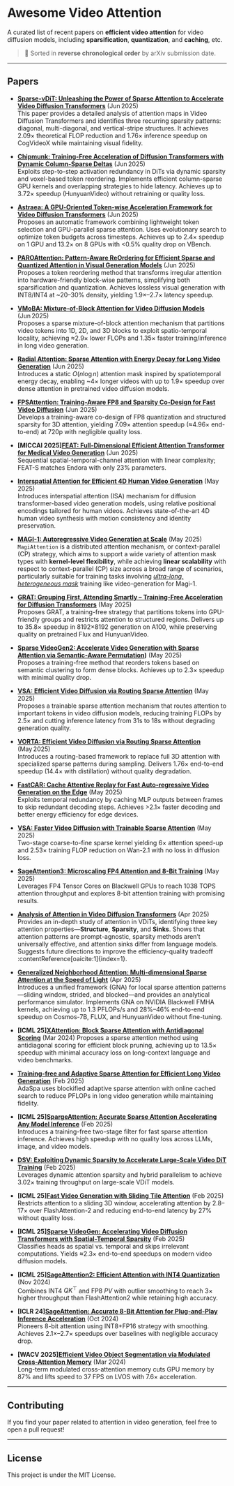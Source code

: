 # Awesome Video Attention

A curated list of recent papers on **efficient video attention** for video diffusion models, including **sparsification**, **quantization**, and **caching**, etc.

> 📌 Sorted in **reverse chronological order** by arXiv submission date.

---

## Papers

- **[Sparse-vDiT: Unleashing the Power of Sparse Attention to Accelerate Video Diffusion Transformers](https://arxiv.org/abs/2506.03065)** (Jun 2025)  
This paper provides a detailed analysis of attention maps in Video Diffusion Transformers and identifies three recurring sparsity patterns: diagonal, multi-diagonal, and vertical-stripe structures. It achieves 2.09× theoretical FLOP reduction and 1.76× inference speedup on CogVideoX while maintaining visual fidelity.

- **[Chipmunk: Training-Free Acceleration of Diffusion Transformers with Dynamic Column‑Sparse Deltas](https://arxiv.org/abs/2506.03275)** (Jun 2025)  
  Exploits step-to-step activation redundancy in DiTs via dynamic sparsity and voxel-based token reordering. Implements efficient column-sparse GPU kernels and overlapping strategies to hide latency. Achieves up to 3.72× speedup (HunyuanVideo) without retraining or quality loss.

- **[Astraea: A GPU‑Oriented Token‑wise Acceleration Framework for Video Diffusion Transformers](https://arxiv.org/abs/2506.05096)** (Jun 2025)  
  Proposes an automatic framework combining lightweight token selection and GPU-parallel sparse attention. Uses evolutionary search to optimize token budgets across timesteps. Achieves up to 2.4× speedup on 1 GPU and 13.2× on 8 GPUs with <0.5% quality drop on VBench.

- **[PAROAttention: Pattern-Aware ReOrdering for Efficient Sparse and Quantized Attention in Visual Generation Models](https://arxiv.org/abs/2506.16054)** (Jun 2025)  
  Proposes a token reordering method that transforms irregular attention into hardware-friendly block-wise patterns, simplifying both sparsification and quantization. Achieves lossless visual generation with INT8/INT4 at ~20–30% density, yielding 1.9×–2.7× latency speedup.

- **[VMoBA: Mixture‑of‑Block Attention for Video Diffusion Models](https://arxiv.org/abs/2506.23858)** (Jun 2025)  
  Proposes a sparse mixture-of-block attention mechanism that partitions video tokens into 1D, 2D, and 3D blocks to exploit spatio-temporal locality, achieving ≈2.9× lower FLOPs and 1.35× faster training/inference in long video generation.

- **[Radial Attention: Sparse Attention with Energy Decay for Long Video Generation](https://www.arxiv.org/abs/2506.19852)** (Jun 2025)  
  Introduces a static $O(n\log n)$ attention mask inspired by spatiotemporal energy decay, enabling ~4× longer videos with up to 1.9× speedup over dense attention in pretrained video diffusion models.

- **[FPSAttention: Training-Aware FP8 and Sparsity Co-Design for Fast Video Diffusion](https://arxiv.org/abs/2506.04648)** (Jun 2025)  
  Develops a training-aware co-design of FP8 quantization and structured sparsity for 3D attention, yielding 7.09× attention speedup (≈4.96× end-to-end) at 720p with negligible quality loss.

- **\[MICCAI 2025\][FEAT: Full-Dimensional Efficient Attention Transformer for Medical Video Generation](https://arxiv.org/abs/2506.04956)** (Jun 2025)<br>
Sequential spatial-temporal-channel attention with linear complexity; FEAT-S matches Endora with only 23% parameters.

- **[Interspatial Attention for Efficient 4D Human Video Generation](https://arxiv.org/abs/2505.15800)** (May 2025)<br>
Introduces interspatial attention (ISA) mechanism for diffusion transformer-based video generation models, using relative positional encodings tailored for human videos. Achieves state-of-the-art 4D human video synthesis with motion consistency and identity preservation.

- **[MAGI-1: Autoregressive Video Generation at Scale](https://arxiv.org/abs/2505.13211)** (May 2025)
`MagiAttention` is a distributed attention mechanism, or context-parallel (CP) strategy, which aims to support a wide variety of attention mask types with **kernel-level flexibility**, while achieving **linear scalability** with respect to context-parallel (CP) size across a broad range of scenarios, particularly suitable for training tasks involving <u><em>ultra-long, heterogeneous mask</em></u> training like video-generation for Magi-1.

- **[GRAT: Grouping First, Attending Smartly – Training-Free Acceleration for Diffusion Transformers](https://arxiv.org/abs/2505.14687)** (May 2025)  
  Proposes GRAT, a training-free strategy that partitions tokens into GPU-friendly groups and restricts attention to structured regions. Delivers up to 35.8× speedup in 8192×8192 generation on A100, while preserving quality on pretrained Flux and HunyuanVideo.

- **[Sparse VideoGen2: Accelerate Video Generation with Sparse Attention via Semantic-Aware Permutation](https://arxiv.org/abs/2505.18875))** (May 2025)  
  Proposes a training-free method that reorders tokens based on semantic clustering to form dense blocks. Achieves up to 2.3× speedup with minimal quality drop.

- **[VSA: Efficient Video Diffusion via Routing Sparse Attention](https://arxiv.org/abs/2505.13389)** (May 2025)  
Proposes a trainable sparse attention mechanism that routes attention to important tokens in video diffusion models, reducing training FLOPs by 2.5× and cutting inference latency from 31s to 18s without degrading generation quality.

- **[VORTA: Efficient Video Diffusion via Routing Sparse Attention](https://arxiv.org/abs/2505.18809)** (May 2025)  
  Introduces a routing-based framework to replace full 3D attention with specialized sparse patterns during sampling. Delivers 1.76× end-to-end speedup (14.4× with distillation) without quality degradation.

- **[FastCAR: Cache Attentive Replay for Fast Auto-regressive Video Generation on the Edge](https://arxiv.org/abs/2505.14709)** (May 2025)  
  Exploits temporal redundancy by caching MLP outputs between frames to skip redundant decoding steps. Achieves >2.1× faster decoding and better energy efficiency for edge devices.

- **[VSA: Faster Video Diffusion with Trainable Sparse Attention](https://arxiv.org/abs/2505.13389)** (May 2025)<br>
 Two-stage coarse-to-fine sparse kernel yielding 6× attention speed-up and 2.53× training FLOP reduction on Wan-2.1 with no loss in diffusion loss.

- **[SageAttention3: Microscaling FP4 Attention and 8-Bit Training](https://arxiv.org/abs/2505.11594)** (May 2025)  
  Leverages FP4 Tensor Cores on Blackwell GPUs to reach 1038 TOPS attention throughput and explores 8-bit attention training with promising results.

- **[Analysis of Attention in Video Diffusion Transformers](https://arxiv.org/abs/2504.10317)** (Apr 2025)  
  Provides an in-depth study of attention in VDiTs, identifying three key attention properties—**Structure**, **Sparsity**, and **Sinks**. Shows that attention patterns are prompt-agnostic, sparsity methods aren’t universally effective, and attention sinks differ from language models. Suggests future directions to improve the efficiency-quality tradeoff :contentReference[oaicite:1]{index=1}.

- **[Generalized Neighborhood Attention: Multi-dimensional Sparse Attention at the Speed of Light](https://arxiv.org/abs/2504.16922)** (Apr 2025)  
  Introduces a unified framework (GNA) for local sparse attention patterns—sliding window, strided, and blocked—and provides an analytical performance simulator. Implements GNA on NVIDIA Blackwell FMHA kernels, achieving up to 1.3 PFLOPs/s and 28%–46% end-to-end speedup on Cosmos-7B, FLUX, and HunyuanVideo without fine-tuning.


- **\[ICML 25\][XAttention: Block Sparse Attention with Antidiagonal Scoring](https://arxiv.org/abs/2503.16428)** (Mar 2024)
Proposes a sparse attention method using antidiagonal scoring for efficient block pruning, achieving up to 13.5× speedup with minimal accuracy loss on long-context language and video benchmarks.

- **[Training-free and Adaptive Sparse Attention for Efficient Long Video Generation](https://arxiv.org/abs/2502.21079)** (Feb 2025)  
  AdaSpa uses blockified adaptive sparse attention with online cached search to reduce PFLOPs in long video generation while maintaining fidelity.

- **\[ICML 25\][SpargeAttention: Accurate Sparse Attention Accelerating Any Model Inference](https://arxiv.org/abs/2502.18137)** (Feb 2025)  
  Introduces a training-free two-stage filter for fast sparse attention inference. Achieves high speedup with no quality loss across LLMs, image, and video models.

- **[DSV: Exploiting Dynamic Sparsity to Accelerate Large-Scale Video DiT Training](https://arxiv.org/abs/2502.07590)** (Feb 2025)  
  Leverages dynamic attention sparsity and hybrid parallelism to achieve 3.02× training throughput on large-scale VDiT models.

- **\[ICML 25\][Fast Video Generation with Sliding Tile Attention](https://arxiv.org/abs/2502.04507)** (Feb 2025)  
  Restricts attention to a sliding 3D window, accelerating attention by 2.8–17× over FlashAttention-2 and reducing end-to-end latency by 27% without quality loss.

- **\[ICML 25\][Sparse VideoGen: Accelerating Video Diffusion Transformers with Spatial-Temporal Sparsity](https://arxiv.org/abs/2502.01776)** (Feb 2025)  
  Classifies heads as spatial vs. temporal and skips irrelevant computations. Yields ≈2.3× end-to-end speedups on modern video diffusion models.

- **\[ICML 25\][SageAttention2: Efficient Attention with INT4 Quantization](https://arxiv.org/abs/2411.10958)** (Nov 2024)  
  Combines INT4 $QK^\top$ and FP8 $PV$ with outlier smoothing to reach 3× higher throughput than FlashAttention2 while retaining high accuracy.

- **\[ICLR 24\][SageAttention: Accurate 8-Bit Attention for Plug-and-Play Inference Acceleration](https://arxiv.org/abs/2410.02367)** (Oct 2024)  
  Pioneers 8-bit attention using INT8+FP16 strategy with smoothing. Achieves 2.1×–2.7× speedups over baselines with negligible accuracy drop.

- **\[WACV 2025\][Efficient Video Object Segmentation via Modulated Cross-Attention Memory](https://arxiv.org/abs/2403.17937)** (Mar 2024)<br>
Long-term modulated cross-attention memory cuts GPU memory by 87% and lifts speed to 37 FPS on LVOS with 7.6× acceleration.

---

## Contributing

If you find your paper related to attention in video generation, feel free to open a pull request!

---

## License

This project is under the MIT License.
